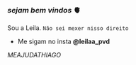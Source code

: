 ### _sejam bem vindos_ 🫀

Sou a Leila.
`Não sei mexer nisso direito`
- Me sigam no insta **@leilaa_pvd**
 
*MEAJUDATHIAGO*
